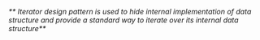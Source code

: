 _** Iterator design pattern is used to hide internal implementation of
data structure and provide a standard way to iterate over its internal data structure**_